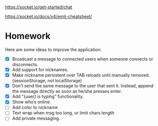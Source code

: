 https://socket.io/get-started/chat

https://socket.io/docs/v4/emit-cheatsheet/

# Homework

Here are some ideas to improve the application:

- [x] Broadcast a message to connected users when someone connects or disconnects.
- [x] Add support for nicknames.
- [x] Make nickname persistent over TAB reloads until manually removed. (sessionStorage, not localStorage)
- [x] Don’t send the same message to the user that sent it. Instead, append the message directly as soon as he/she presses enter.
- [x] Add “{user} is typing” functionality.
- [x] Show who’s online.
- [ ] Add color to nickname
- [ ] Text wrap when msg too long, or limit chars length
- [ ] Add private messaging.
